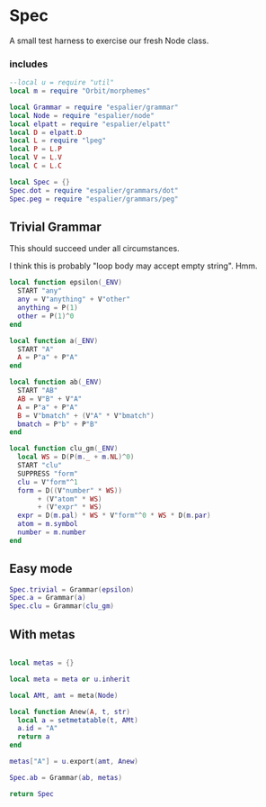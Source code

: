 # Spec


  A small test harness to exercise our fresh Node class.

### includes

```lua
--local u = require "util"
local m = require "Orbit/morphemes"

local Grammar = require "espalier/grammar"
local Node = require "espalier/node"
local elpatt = require "espalier/elpatt"
local D = elpatt.D
local L = require "lpeg"
local P = L.P
local V = L.V
local C = L.C


```
```lua
local Spec = {}
Spec.dot = require "espalier/grammars/dot"
Spec.peg = require "espalier/grammars/peg"
```
## Trivial Grammar

This should succeed under all circumstances.


I think this is probably "loop body may accept empty string". Hmm.

```lua
local function epsilon(_ENV)
  START "any"
  any = V"anything" + V"other"
  anything = P(1)
  other = P(1)^0
end

local function a(_ENV)
  START "A"
  A = P"a" + P"A"
end

local function ab(_ENV)
  START "AB"
  AB = V"B" + V"A"
  A = P"a" + P"A"
  B = V"bmatch" + (V"A" * V"bmatch")
  bmatch = P"b" + P"B"
end

local function clu_gm(_ENV)
  local WS = D(P(m._ + m.NL)^0)
  START "clu"
  SUPPRESS "form"
  clu = V"form"^1
  form = D((V"number" * WS))
       + (V"atom" * WS)
       + (V"expr" * WS)
  expr = D(m.pal) * WS * V"form"^0 * WS * D(m.par)
  atom = m.symbol
  number = m.number
end
```
## Easy mode

```lua
Spec.trivial = Grammar(epsilon)
Spec.a = Grammar(a)
Spec.clu = Grammar(clu_gm)
```
## With metas

```lua

local metas = {}

local meta = meta or u.inherit

local AMt, amt = meta(Node)

local function Anew(A, t, str)
  local a = setmetatable(t, AMt)
  a.id = "A"
  return a
end

metas["A"] = u.export(amt, Anew)
```
```lua
Spec.ab = Grammar(ab, metas)
```
```lua
return Spec
```
